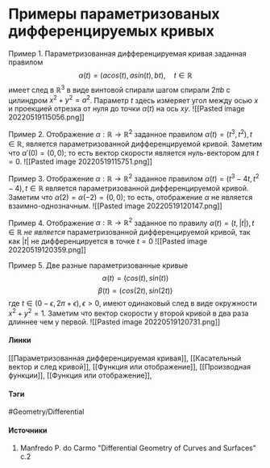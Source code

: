 # Примеры параметризованых дифференцируемых кривых
Пример 1. Параметризованная дифференцируемая кривая заданная правилом
$$
\alpha(t)=(acos(t),asin(t),bt),\quad t\in\mathbb{R}
$$
имеет след в $\mathbb{R}^3$ в виде винтовой спирали шагом спирали $2\pi b$ с цилиндром $x^2+y^2=a^2$. Параметр $t$ здесь измеряет угол между осью $x$ и проекцией отрезка от нуля до точки $\alpha(t)$ на ось $xy$. 
![[Pasted image 20220519115056.png]]

Пример 2. Отображение $\alpha:\mathbb{R}\rightarrow\mathbb{R}^2$ заданное правилом $\alpha(t)=(t^{3},t^{2}),t\in\mathbb{R}$, является параметризованной дифференцируемой кривой. Заметим что $\alpha'(0)=(0,0)$; то есть вектор скорости является нуль-вектором для $t=0$.
![[Pasted image 20220519115751.png]]

Пример 3. Отображение $\alpha:\mathbb{R}\rightarrow\mathbb{R}^2$ заданное правилом $\alpha(t)=(t^{3}-4t,t^{2}-4),t\in\mathbb{R}$ является параметризованной дифференцируемой кривой. Заметим что $\alpha(2)=\alpha(-2)=(0,0)$; то есть, отображение $\alpha$ не является взаимно-однозначным.
![[Pasted image 20220519120147.png]]

Пример 4. Отображение $\alpha:\mathbb{R}\rightarrow\mathbb{R}^2$ заданное по правилу $\alpha(t)=(t,|t|),t\in\mathbb{R}$ *не является* параметризованной дифференцируемой кривой, так как $|t|$ не дифференцируется в точке $t=0$
![[Pasted image 20220519120359.png]]

Пример 5. Две разные параметризованные кривые
$$
\alpha(t)=(cos(t),sin(t))
$$
$$
\beta(t)=(cos(2t),sin(2t))
$$
где $t\in(0-\epsilon,2\pi+\epsilon),\epsilon>0$, имеют одинаковый след в виде окружности $x^{2}+y^{2}=1$. Заметим что вектор скорости у второй кривой в два раза длиннее чем у первой.
![[Pasted image 20220519120731.png]]
#### Линки 
 [[Параметризованная дифференцируемая кривая]],
 [[Касательный вектор и след кривой]],
 [[Функция или отображение]],
 [[Производная функции]],
 [[Функция или отображение]],
 
#### Тэги
 #Geometry/Differential 
 
#### Источники
 1. Manfredo P. do Carmo "Differential Geometry of Curves and Surfaces" с.2